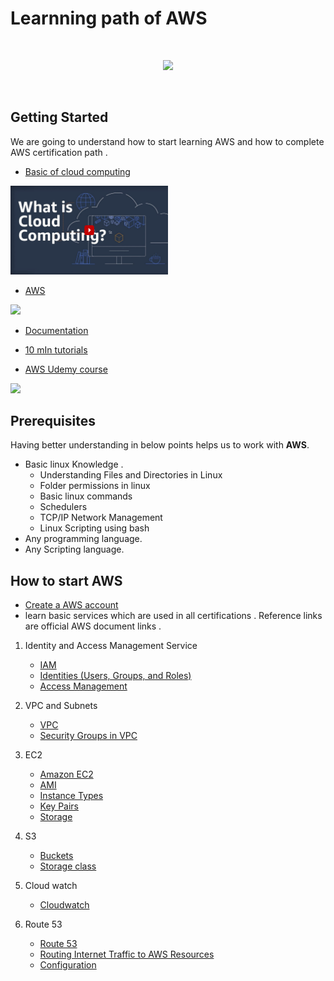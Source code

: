 # Learnning path of AWS
<br/>
<p align="center">
  <img src="https://raw.githubusercontent.com/donnemartin/data-science-ipython-notebooks/master/images/aws.png">
</p>
<br/>

## Getting Started
We are going to understand how to start learning AWS and how to complete AWS certification path .
- [Basic of cloud computing ](https://www.youtube.com/watch?v=dH0yz-Osy54)

[<img src="https://github.com/Rohit2890/StartAWS/blob/master/Images/CloudComp.png" raw=true  width="50%">](https://youtu.be/dH0yz-Osy54)

- [AWS](https://www.youtube.com/watch?v=a9__D53WsUs)

[<img src="https://img.youtube.com/vi/a9__D53WsUs/maxresdefault.jpg" width="50%">](https://youtu.be/a9__D53WsUs)

- [Documentation](https://docs.aws.amazon.com/index.html)

- [10 mIn tutorials ](https://aws.amazon.com/getting-started/tutorials/)

- [AWS Udemy course](https://www.udemy.com/course/aws-concepts/)

 [<img src="https://i.udemycdn.com/course/240x135/964656_ca25_2.jpg" width="50%">](https://www.udemy.com/course/aws-concepts/)


## Prerequisites 
Having better understanding in below points helps us to work with **AWS**.
- Basic linux Knowledge .
    - Understanding Files and Directories in Linux
    - Folder permissions in linux
    - Basic linux commands
    - Schedulers
    - TCP/IP Network Management
    - Linux Scripting using bash
- Any programming language. 
- Any Scripting language.
 
## How to start AWS
- [Create a AWS account](https://aws.amazon.com/)
- learn basic services which are used in all certifications . Reference links are official AWS document links .
1. Identity and Access Management Service 
    -  [IAM ](https://docs.aws.amazon.com/IAM/latest/UserGuide/introduction.html)
    - [Identities (Users, Groups, and Roles)](https://docs.aws.amazon.com/IAM/latest/UserGuide/id.html)
    - [Access Management](https://docs.aws.amazon.com/IAM/latest/UserGuide/access.html)

2. VPC and Subnets 
    - [VPC](https://docs.aws.amazon.com/vpc/latest/userguide/what-is-amazon-vpc.html)
    - [ Security Groups in  VPC ](https://docs.aws.amazon.com/vpc/latest/userguide/VPC_SecurityGroups.html)
3. EC2 
    - [Amazon EC2](https://docs.aws.amazon.com/AWSEC2/latest/UserGuide/concepts.html)
    - [AMI](https://docs.aws.amazon.com/AWSEC2/latest/UserGuide/AMIs.html)
    - [Instance Types](https://docs.aws.amazon.com/AWSEC2/latest/UserGuide/instance-types.html)
    - [Key Pairs](https://docs.aws.amazon.com/AWSEC2/latest/UserGuide/ec2-key-pairs.html)
    - [Storage](https://docs.aws.amazon.com/AWSEC2/latest/UserGuide/Storage.html)

4. S3 
    - [ Buckets](https://docs.aws.amazon.com/AmazonS3/latest/dev/UsingBucket.html)
    - [Storage class](https://aws.amazon.com/s3/storage-classes/)

5. Cloud watch
     - [Cloudwatch](https://docs.aws.amazon.com/AmazonCloudWatch/latest/monitoring/WhatIsCloudWatch.html)
     
6. Route 53
     - [Route 53](https://docs.aws.amazon.com/Route53/latest/DeveloperGuide/Welcome.html)
     - [Routing Internet Traffic to AWS Resources](https://docs.aws.amazon.com/Route53/latest/DeveloperGuide/routing-to-aws-resources.html)
     - [Configuration](https://docs.aws.amazon.com/Route53/latest/DeveloperGuide/dns-configuring.html)